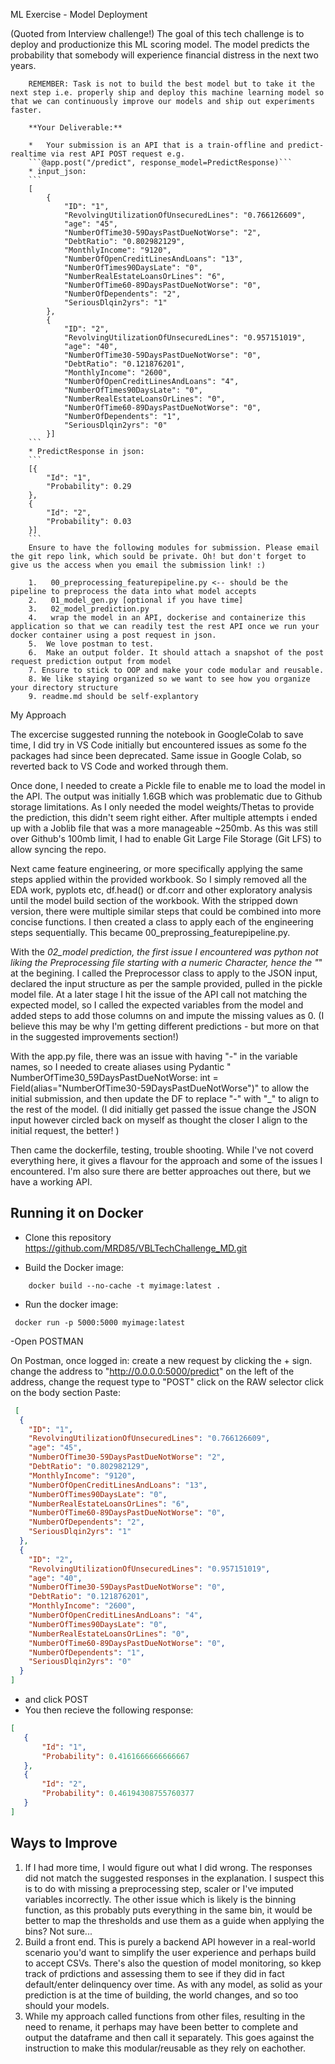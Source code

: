 ML Exercise - Model Deployment

(Quoted from Interview challenge!)
        The goal of this tech challenge is to deploy and productionize this ML scoring model. The model predicts the probability that somebody will experience financial distress in the next two years. 

        REMEMBER: Task is not to build the best model but to take it the next step i.e. properly ship and deploy this machine learning model so that we can continuously improve our models and ship out experiments faster.

        **Your Deliverable:** 

        *   Your submission is an API that is a train-offline and predict-realtime via rest API POST request e.g.
        ```@app.post("/predict", response_model=PredictResponse)```
        * input_json: 
        ```
        [
            {
                "ID": "1",
                "RevolvingUtilizationOfUnsecuredLines": "0.766126609",
                "age": "45",
                "NumberOfTime30-59DaysPastDueNotWorse": "2",
                "DebtRatio": "0.802982129",
                "MonthlyIncome": "9120",
                "NumberOfOpenCreditLinesAndLoans": "13",
                "NumberOfTimes90DaysLate": "0",
                "NumberRealEstateLoansOrLines": "6",
                "NumberOfTime60-89DaysPastDueNotWorse": "0",
                "NumberOfDependents": "2",
                "SeriousDlqin2yrs": "1"
            },
            {
                "ID": "2",
                "RevolvingUtilizationOfUnsecuredLines": "0.957151019",
                "age": "40",
                "NumberOfTime30-59DaysPastDueNotWorse": "0",
                "DebtRatio": "0.121876201",
                "MonthlyIncome": "2600",
                "NumberOfOpenCreditLinesAndLoans": "4",
                "NumberOfTimes90DaysLate": "0",
                "NumberRealEstateLoansOrLines": "0",
                "NumberOfTime60-89DaysPastDueNotWorse": "0",
                "NumberOfDependents": "1",
                "SeriousDlqin2yrs": "0"
            }]
        ```
        * PredictResponse in json:
        ```
        [{
            "Id": "1",
            "Probability": 0.29
        },
        {
            "Id": "2",
            "Probability": 0.03
        }]
        ```
        Ensure to have the following modules for submission. Please email the git repo link, which sould be private. Oh! but don't forget to give us the access when you email the submission link! :)

        1.   00_preprocessing_featurepipeline.py <-- should be the pipeline to preprocess the data into what model accepts
        2.   01_model_gen.py [optional if you have time]
        3.   02_model_prediction.py
        4.   wrap the model in an API, dockerise and containerize this application so that we can readily test the rest API once we run your docker container using a post request in json.
        5.  We love postman to test. 
        6.  Make an output folder. It should attach a snapshot of the post request prediction output from model
        7. Ensure to stick to OOP and make your code modular and reusable.
        8. We like staying organized so we want to see how you organize your directory structure
        9. readme.md should be self-explantory


My Approach

The excercise suggested running the notebook in GoogleColab to save time, I did try in VS Code initially but encountered issues as some fo the packages had since been deprecated. Same issue in Google Colab, so reverted back to VS Code and worked through them.

Once done, I needed to create a Pickle file to enable me to load the model in the API. The output was initially 1.6GB which was problematic due to Github storage limitations. As I only needed the model weights/Thetas to provide the prediction, this didn't seem right either. After multiple attempts i ended up with a Joblib file that was a more manageable ~250mb. As this was still over Github's 100mb limit, I had to enable Git Large File Storage (Git LFS) to allow syncing the repo.

Next came feature engineering, or more specifically applying the same steps applied within the provided workbook. So I simply removed all the EDA work, pyplots etc, df.head() or df.corr and other exploratory analysis until the model build section of the workbook. With the stripped down version, there were multiple similar steps that could be combined into more concise functions. I then created a class to apply each of the engineering steps sequentially. This became 00_preprossing_featurepipeline.py. 

With the _02_model prediction, the first issue I encountered was python not liking the Preprocessing file starting with a numeric Character, hence the "_" at the begining. I called the Preprocessor class to apply to the JSON input, declared the input structure as per the sample provided, pulled in the pickle model file. At a later stage I hit the issue of the API call not matching the expected model, so I called the expected variables from the model and added steps to add those columns on and impute the missing values as 0. (I believe this may be why I'm getting different predictions - but more on that in the suggested improvements section!)

With the app.py file, there was an issue with having "-" in the variable names, so I needed to create aliases using Pydantic "  NumberOfTime30_59DaysPastDueNotWorse: int = Field(alias="NumberOfTime30-59DaysPastDueNotWorse")" to allow the initial submission, and then update the DF to replace "-" with "_" to align to the rest of the model. (I did initially get passed the issue change the JSON input however circled back on myself as thought the closer I align to the initial request, the better! )

Then came the dockerfile, testing, trouble shooting. While I've not coverd everything here, it gives a flavour for the approach and some of the issues I encountered. I'm also sure there are better approaches out there, but we have a working API. 


## Running it on Docker 

- Clone this repository https://github.com/MRD85/VBLTechChallenge_MD.git

- Build the Docker image:
```commandline
    docker build --no-cache -t myimage:latest .
```
 - Run the docker image:
```commandline
 docker run -p 5000:5000 myimage:latest     
```

-Open POSTMAN

On Postman, once logged in:
 create a new request by clicking the + sign. 
 change the address to "http://0.0.0.0:5000/predict"
 on the left of the address, change the request type to "POST"
 click on the RAW selector
 click on the body section
 Paste:

```JSON
 [
  {
    "ID": "1",
    "RevolvingUtilizationOfUnsecuredLines": "0.766126609",
    "age": "45",
    "NumberOfTime30-59DaysPastDueNotWorse": "2",
    "DebtRatio": "0.802982129",
    "MonthlyIncome": "9120",
    "NumberOfOpenCreditLinesAndLoans": "13",
    "NumberOfTimes90DaysLate": "0",
    "NumberRealEstateLoansOrLines": "6",
    "NumberOfTime60-89DaysPastDueNotWorse": "0",
    "NumberOfDependents": "2",
    "SeriousDlqin2yrs": "1"
  },
  {
    "ID": "2",
    "RevolvingUtilizationOfUnsecuredLines": "0.957151019",
    "age": "40",
    "NumberOfTime30-59DaysPastDueNotWorse": "0",
    "DebtRatio": "0.121876201",
    "MonthlyIncome": "2600",
    "NumberOfOpenCreditLinesAndLoans": "4",
    "NumberOfTimes90DaysLate": "0",
    "NumberRealEstateLoansOrLines": "0",
    "NumberOfTime60-89DaysPastDueNotWorse": "0",
    "NumberOfDependents": "1",
    "SeriousDlqin2yrs": "0"
  }
]

```
- and click POST
- You then recieve the following response:

 ```JSON
[
    {
        "Id": "1",
        "Probability": 0.4161666666666667
    },
    {
        "Id": "2",
        "Probability": 0.46194308755760377
    }
]
```

 ## Ways to Improve

1. If I had more time, I would figure out what I did wrong. The responses did not match the suggested responses in the explanation. I suspect this is to do with missing a preprocessing step, scaler or I've imputed variables incorrectly. The other issue which is likely is the binning function, as this probably puts everything in the same bin, it would be better to map the thresholds and use them as a guide when applying the bins? Not sure...
2. Build a front end. This is purely a backend API however in a real-world scenario you'd want to simplify the user experience and perhaps build to accept CSVs. There's also the question of model monitoring, so kkep track of prdictions and assessing them to see if they did in fact default/enter delinquency over time. As with any model, as solid as your prediction is at the time of building, the world changes, and so too should your models. 
3. While my approach called functions from other files, resulting in the need to rename, it perhaps may have been better to complete and output the dataframe and then call it separately. This goes against the instruction to make this modular/reusable as they rely on eachother. 
